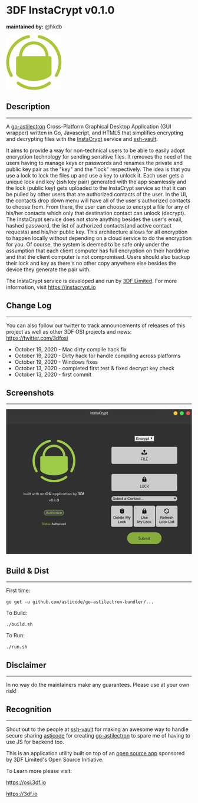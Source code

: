 # 3DF InstaCrypt v0.1.0
**maintained by:** @hkdb <br />

![InstaCrypt](resources/app/static/img/logo.png)

## Description
---
A [go-astilectron](https://github.com/asticode/go-astilectron) Cross-Platform Graphical Desktop Application (GUI wrapper) written in Go, Javascript, and HTML5 that simplifies encrypting and decrypting files with the [InstaCrypt](https://instacrypt.io) service and [ssh-vault](https://ssh-vault.com).

It aims to provide a way for non-technical users to be able to easily adopt encryption technology for sending sensitive files. It removes the need of the users having to manage keys or passwords and renames the private and public key pair as the "key" and the "lock" respectively. The idea is that you use a lock to lock the files up and use a key to unlock it. Each user gets a unique lock and key (ssh key pair) generated with the app seamlessly and the lock (public key) gets uploaded to the InstaCrypt service so that it can be pulled by other users that are authorized contacts of the user. In the UI, the contacts drop down menu will have all of the user's authorized contacts to choose from. From there, the user can choose to encrypt a file for any of his/her contacts which only that destination contact can unlock (decrypt). The InstaCrypt service does not store anything besides the user's email, hashed password, the list of authorized contacts(and active contact requests) and his/her public key. This architecture allows for all encryption to happen locally without depending on a cloud service to do the encryption for you. Of course, the system is deemed to be safe only under the assumption that each client computer has full encryption on their harddrive and that the client computer is not compromised. Users should also backup their lock and key as there's no other copy anywhere else besides the device they generate the pair with.

The InstaCrypt service is developed and run by [3DF Limited](https://3df.io). For more information, visit https://instacrypt.io

## Change Log
---

You can also follow our twitter to track announcements of releases of this project as well as other 3DF OSI projects and news: https://twitter.com/3dfosi

- October 19, 2020   - Mac dirty compile hack fix 
- October 19, 2020   - Dirty hack for handle compiling across platforms
- October 19, 2020   - Windows fixes
- October 13, 2020   - completed first test & fixed decrypt key check
- October 13, 2020   - first commit

## Screenshots
---
![screenshot](readme/screenshot.png)

## Build & Dist
---

First time:
```
go get -u github.com/asticode/go-astilectron-bundler/...
```

To Build:
```
./build.sh
```
To Run:
```
./run.sh
```

## Disclaimer
---
In no way do the maintainers make any guarantees. Please use at your own risk!

## Recognition
---
Shout out to the people at [ssh-vault](https://github.com/ssh-vault) for making an awesome way to handle secure sharing [asticode](https://github.com/asticode) for creating [go-astilectron](https://github.com/asticode/go-astilectron) to spare me of having to use JS for backend too.

This is an application utility built on top of an [open source app](https://github.com/hkdb/sshshare) sponsored by 3DF Limited's Open Source Initiative.

To Learn more please visit:

https://osi.3df.io

https://3df.io
